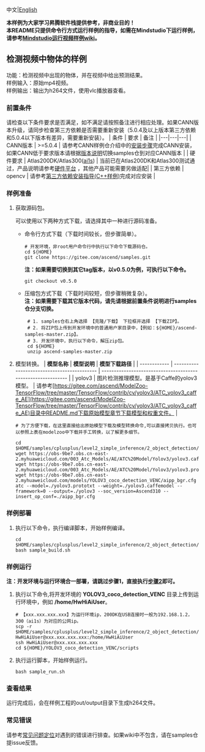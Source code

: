 中文|[English](README.md)

**本样例为大家学习昇腾软件栈提供参考，非商业目的！**    
**本README只提供命令行方式运行样例的指导，如需在Mindstudio下运行样例，请参考[Mindstudio运行视频样例wiki](https://gitee.com/ascend/samples/wikis/Mindstudio%E8%BF%90%E8%A1%8C%E8%A7%86%E9%A2%91%E6%A0%B7%E4%BE%8B?sort_id=3170138)。**

## 检测视频中物体的样例
功能：检测视频中出现的物体，并在视频中给出预测结果。   
样例输入：原始mp4视频。   
样例输出：输出为h264文件，使用vlc播放器查看。

### 前置条件
请检查以下条件要求是否满足，如不满足请按照备注进行相应处理。如果CANN版本升级，请同步检查第三方依赖是否需要重新安装（5.0.4及以上版本第三方依赖和5.0.4以下版本有差异，需要重新安装）。
| 条件 | 要求 | 备注 |
|---|---|---|
| CANN版本 | >=5.0.4 | 请参考CANN样例仓介绍中的[安装步骤](https://gitee.com/ascend/samples#%E5%AE%89%E8%A3%85)完成CANN安装，如果CANN低于要求版本请根据[版本说明](https://gitee.com/ascend/samples/blob/master/README_CN.md#%E7%89%88%E6%9C%AC%E8%AF%B4%E6%98%8E)切换samples仓到对应CANN版本 |
| 硬件要求 | Atlas200DK/Atlas300([ai1s](https://support.huaweicloud.com/productdesc-ecs/ecs_01_0047.html#ecs_01_0047__section78423209366))  | 当前已在Atlas200DK和Atlas300测试通过，产品说明请参考[硬件平台](https://ascend.huawei.com/zh/#/hardware/product) ，其他产品可能需要另做适配|
| 第三方依赖 | opencv | 请参考[第三方依赖安装指导(C++样例)](../../../environment)完成对应安装 |

### 样例准备

1. 获取源码包。

   可以使用以下两种方式下载，请选择其中一种进行源码准备。   
    - 命令行方式下载（下载时间较长，但步骤简单）。
       ```    
       # 开发环境，非root用户命令行中执行以下命令下载源码仓。    
       cd ${HOME}     
       git clone https://gitee.com/ascend/samples.git
       ```
       **注：如果需要切换到其它tag版本，以v0.5.0为例，可执行以下命令。**
       ```
       git checkout v0.5.0
       ```   
    - 压缩包方式下载（下载时间较短，但步骤稍微复杂）。   
       **注：如果需要下载其它版本代码，请先请根据前置条件说明进行samples仓分支切换。**   
       ``` 
        # 1. samples仓右上角选择 【克隆/下载】 下拉框并选择 【下载ZIP】。    
        # 2. 将ZIP包上传到开发环境中的普通用户家目录中，【例如：${HOME}/ascend-samples-master.zip】。     
        # 3. 开发环境中，执行以下命令，解压zip包。     
        cd ${HOME}    
        unzip ascend-samples-master.zip
        ```

2. 模型转换。 
   | **模型名称** | **模型说明**                                | **模型下载路径**                                             |
   | ------------ | ------------------------------------------- | ------------------------------------------------------------ |
   | yolov3       | 图片检测推理模型。是基于Caffe的yolov3模型。 | 请参考[https://gitee.com/ascend/ModelZoo-TensorFlow/tree/master/TensorFlow/contrib/cv/yolov3/ATC_yolov3_caffe_AE](https://gitee.com/ascend/ModelZoo-TensorFlow/tree/master/TensorFlow/contrib/cv/yolov3/ATC_yolov3_caffe_AE)目录中README.md下载原始模型章节下载模型和权重文件。 |

   ```
   # 为了方便下载，在这里直接给出原始模型下载及模型转换命令,可以直接拷贝执行。也可以参照上表在modelzoo中下载并手工转换，以了解更多细节。    
   
   cd $HOME/samples/cplusplus/level2_simple_inference/2_object_detection/YOLOV3_coco_detection_VENC/model     
   wget https://obs-9be7.obs.cn-east-2.myhuaweicloud.com/003_Atc_Models/AE/ATC%20Model/Yolov3/yolov3.caffemodel
   wget https://obs-9be7.obs.cn-east-2.myhuaweicloud.com/003_Atc_Models/AE/ATC%20Model/Yolov3/yolov3.prototxt
   wget https://obs-9be7.obs.cn-east-2.myhuaweicloud.com/models/YOLOV3_coco_detection_VENC/aipp_bgr.cfg
   atc --model=./yolov3.prototxt --weight=./yolov3.caffemodel --framework=0 --output=./yolov3 --soc_version=Ascend310 --insert_op_conf=./aipp_bgr.cfg
   ```

### 样例部署    

1. 执行以下命令，执行编译脚本，开始样例编译。   

   ```
   cd $HOME/samples/cplusplus/level2_simple_inference/2_object_detection/YOLOV3_coco_detection_VENC/scripts    
   bash sample_build.sh
   ```

### 样例运行

**注：开发环境与运行环境合一部署，请跳过步骤1，直接执行[步骤2](#step_2)即可。**   

1. 执行以下命令,将开发环境的 **YOLOV3_coco_detection_VENC** 目录上传到运行环境中，例如 **/home/HwHiAiUser**。   

   ```
   # 【xxx.xxx.xxx.xxx】为运行环境ip，200DK在USB连接时一般为192.168.1.2，300（ai1s）为对应的公网ip。
   scp -r $HOME/samples/cplusplus/level2_simple_inference/2_object_detection/YOLOV3_coco_detection_VENC HwHiAiUser@xxx.xxx.xxx.xxx:/home/HwHiAiUser    
   ssh HwHiAiUser@xxx.xxx.xxx.xxx     
   cd ${HOME}/YOLOV3_coco_detection_VENC/scripts
   ```

2. <a name="step_2"></a>执行运行脚本，开始样例运行。       

   ```
   bash sample_run.sh
   ```

### 查看结果

运行完成后，会在样例工程的out/output目录下生成h264文件。

### 常见错误
请参考[常见问题定位](https://gitee.com/ascend/samples/wikis/%E5%B8%B8%E8%A7%81%E9%97%AE%E9%A2%98%E5%AE%9A%E4%BD%8D/%E4%BB%8B%E7%BB%8D)对遇到的错误进行排查。如果wiki中不包含，请在samples仓提issue反馈。